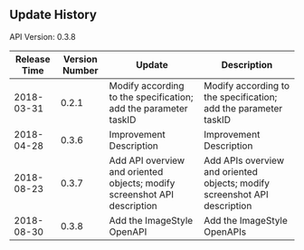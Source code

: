 Update History
---------------------------------------------------------------------
API Version: 0.3.8
 
| Release Time | Version Number | Update | Description
| ---------------| -----------|-----------|---------|
| 2018-03-31 | 0.2.1 | Modify according to the specification; add the parameter taskID | Modify according to the specification; add the parameter taskID
| 2018-04-28 | 0.3.6 | Improvement Description | Improvement Description
| 2018-08-23 |0.3.7 | Add API overview and oriented objects; modify screenshot API description | Add APIs overview and oriented objects; modify screenshot API description
| 2018-08-30  |0.3.8 | Add the ImageStyle OpenAPI |Add the ImageStyle OpenAPIs